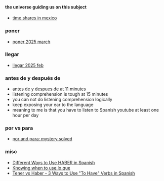 
#### the universe guiding us on this subject

- [time shares in mexico](https://www.youtube.com/watch?v=plxHqPLlAF8)

### poner

- [poner 2025 march](https://www.youtube.com/watch?v=Yxr4HbxEUnA)

### llegar

- [llegar 2025 feb](https://www.youtube.com/watch?v=tTIaZ3_kS8I)

### antes de y después de

- [antes de y despues de at 11 minutes](https://www.youtube.com/watch?v=tw0sJmpICvU)
- listening comprehension is tough at 15 minutes
- you can not do listening comprehension logically
- keep exposing your ear to the language
- meaning to me is that you have to listen to Spanish youtube at least one hour per day

### por vs para

- [por and para: mystery solved](https://www.youtube.com/watch?v=D3hnQuaKK_8)

### misc

- [Different Ways to Use HABER in Spanish](https://www.youtube.com/watch?v=CruWoC77J4s)
- [Knowing when to use lo que](https://www.youtube.com/watch?v=i1PrP0kFf8E)
- [Tener vs Haber - 3 Ways to Use "To Have" Verbs in Spanish](https://www.youtube.com/watch?v=5EPKegZJzkU)
